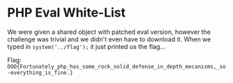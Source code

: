# PHP Eval White-List

We were given a shared object with patched eval version, however the challenge was trivial and we didn't even have to download it.
When we typed in `system('../flag');` it just printed us the flag...

Flag: `OOO{Fortunately_php_has_some_rock_solid_defense_in_depth_mecanisms,_so-everything_is_fine.}`
